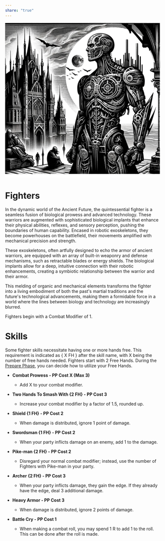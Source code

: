 ```yaml
---  
share: "true"  
---  
```

  
  
![Pasted image 20240126171458](./Pasted%20image%2020240126171458.png)  
  
# Fighters  
  
In the dynamic world of the Ancient Future, the quintessential fighter is a seamless fusion of biological prowess and advanced technology. These warriors are augmented with sophisticated biological implants that enhance their physical abilities, reflexes, and sensory perception, pushing the boundaries of human capability. Encased in robotic exoskeletons, they become powerhouses on the battlefield, their movements amplified with mechanical precision and strength.   
  
These exoskeletons, often artfully designed to echo the armor of ancient warriors, are equipped with an array of built-in weaponry and defense mechanisms, such as retractable blades or energy shields. The biological implants allow for a deep, intuitive connection with their robotic enhancements, creating a symbiotic relationship between the warrior and their armor.   
  
This melding of organic and mechanical elements transforms the fighter into a living embodiment of both the past's martial traditions and the future's technological advancements, making them a formidable force in a world where the lines between biology and technology are increasingly blurred.  
  
Fighters begin with a Combat Modifier of 1.  
  
# Skills  
  
Some fighter skills necessitate having one or more hands free. This requirement is indicated as { X FH } after the skill name, with X being the number of free hands needed. Fighters start with 2 Free Hands. During the [Prepare Phase](./Prepare%20Phase.html), you can decide how to utilize your Free Hands.  
  
- **Combat Prowess - PP Cost X (Max 3)**  
  - Add X to your combat modifier.  
  
- **Two Hands To Smash With {2 FH} - PP Cost 3**  
  - Increase your combat modifier by a factor of 1.5, rounded up.  
  
- **Shield {1 FH} - PP Cost 2**  
  - When damage is distributed, ignore 1 point of damage.  
  
- **Swordsman {1 FH} - PP Cost 2**  
  - When your party inflicts damage on an enemy, add 1 to the damage.  
  
- **Pike-man {2 FH} - PP Cost 2**  
  - Disregard your normal combat modifier; instead, use the number of Fighters with Pike-man in your party.  
  
- **Archer {2 FH} - PP Cost 3**  
  - When your party inflicts damage, they gain the edge. If they already have the edge, deal 3 additional damage.  
  
- **Heavy Armor - PP Cost 3**  
  - When damage is distributed, ignore 2 points of damage.  
  
- **Battle Cry - PP Cost 1**  
  - When making a combat roll, you may spend 1 R to add 1 to the roll. This can be done after the roll is made.